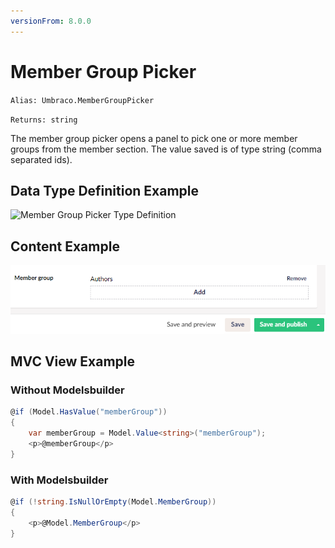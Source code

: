 ```yaml
---
versionFrom: 8.0.0
---
```


# Member Group Picker

`Alias: Umbraco.MemberGroupPicker`

`Returns: string`

The member group picker opens a panel to pick one or more member groups from the member section. The value saved is of type string (comma separated ids).

## Data Type Definition Example

![Member Group Picker Type Definition](images/Member-Group-Picker-DataType.png)

## Content Example

![Member Grouep Picker Content](images/Member-Group-Picker-Content.png)

## MVC View Example

### Without Modelsbuilder

```csharp
@if (Model.HasValue("memberGroup"))
{
    var memberGroup = Model.Value<string>("memberGroup"); 
    <p>@memberGroup</p>
}
```

### With Modelsbuilder

```csharp
@if (!string.IsNullOrEmpty(Model.MemberGroup))
{
    <p>@Model.MemberGroup</p>
}
```